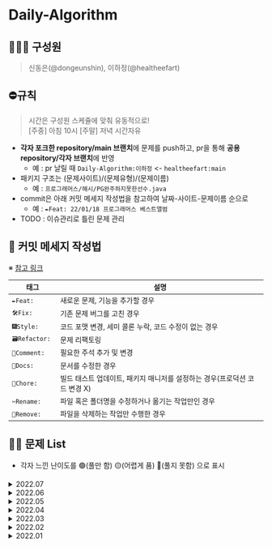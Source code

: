# Daily-Algorithm

## 👩🏻‍🦱 구성원
> 신동은(@dongeunshin), 이하정(@healtheefart)

## ⛔️규칙
> 시간은 구성원 스케쥴에 맞춰 유동적으로!  
[주중] 아침 10시
[주말] 저녁 시간자유

- **각자 포크한 repository/main 브랜치**에 문제를 push하고, pr을 통해 **공용 repository/각자 브랜치**에 반영
    - 예 : pr 날릴 때 `Daily-Algorithm:이하정` <- `healtheefart:main`
- 패키지 구조는 (문제사이트)/(문제유형)/(문제이름)
    - 예 : `프로그래머스/해시/PG완주하지못한선수.java`
- commit은 아래 커밋 메세지 작성법을 참고하여 날짜-사이트-문제이름 순으로
    - 예 : `✒️Feat: 22/01/18 프로그래머스 베스트앨범`
- TODO : 이슈관리로 틀린 문제 관리

## :speech_balloon: 커밋 메세지 작성법

※ [참고 링크](https://github.com/InSeong-So/IT-Note#developers-note)

|태그|설명|
|---|----|
|`✒️Feat: `|새로운 문제, 기능을 추가할 경우|
|`🛠Fix: `|기존 문제 버그를 고친 경우|
|`🎆Style: `|코드 포맷 변경, 세미 콜론 누락, 코드 수정이 없는 경우|
|`🗃Refactor: `|문제 리팩토링|
|`💬Comment: `|필요한 주석 추가 및 변경|
|`📝Docs: `|문서를 수정한 경우|
|`🔬Chore: `|빌드 태스트 업데이트, 패키지 매니저를 설정하는 경우(프로덕션 코드 변경 X)|
|`✂️Rename: `|파일 혹은 폴더명을 수정하거나 옮기는 작업만인 경우|
|`🧺Remove: `|파일을 삭제하는 작업만 수행한 경우|

## 👊🏼 문제 List
- 각자 느낀 난이도를 🟢(풀만 함) 🟡(어렵게 품) 🔴(풀지 못함) 으로 표시
<!-- 
||22.05.||![](/PG_tier_imgs/L2.png)|[](https://programmers.co.kr/learn/courses/30/lessons/)|| 
||22.05.||![](/BJ_tier_imgs/G2.png)|[](https://www.acmicpc.net/problem/1759)||
-->

<details>
<summary>2022.07</summary>
<div markdown="2022.07">       

|No.|날짜|유형|Lv.|문제링크|이하정|신동은|
|:-:|:-:|:-:|:--:|:----:|:---:|:---:|
|1|22.07.01|큐|![](/PG_tier_imgs/L2.png)|[프린터](https://programmers.co.kr/learn/courses/30/lessons/42587)|🟢||
|2|2022/07/04 ~ 2022/07/06|BFS/DFS|![](/PG_tier_imgs/L3.png)|[네트워크](https://programmers.co.kr/learn/courses/30/lessons/43162)|🟢||
</div>
</details>

<details>
<summary>2022.06</summary>
<div markdown="2022.06">       

|No.|날짜|유형|Lv.|문제링크|이하정|신동은|
|:-:|---|---|:--:|-------|:---:|:---:|
|1|22.06.01|다익스트라|![](/BJ_tier_imgs/G4.png)|[최소비용구하기](https://www.acmicpc.net/problem/1916)|🟢||
|2|22.06.01|다익스트라|![](/PG_tier_imgs/L3.png)|[합승택시요금](https://programmers.co.kr/learn/courses/30/lessons/72413)|🟢|🟢|
|3|22.06.02|다익스트라|![](/BJ_tier_imgs/G4.png)|[서강그라운드](https://www.acmicpc.net/problem/16120)|🟢|🟢|
|4|22.06.02|다익스트라|![](/PG_tier_imgs/L2.png)|[배달](https://programmers.co.kr/learn/courses/30/lessons/12978)|🟢||
|5|22.06.03|투포인터|![](/BJ_tier_imgs/G4.png)|[부분합](https://www.acmicpc.net/problem/1806)|🟢||
|6|22.06.06|투포인터|![](/BJ_tier_imgs/G4.png)|[좋다](https://www.acmicpc.net/problem/1253)|🟡|🟢|
|7|22.06.07|투포인터|![](/BJ_tier_imgs/G4.png)|[List of Unique Numbers](https://www.acmicpc.net/problem/13144)|🟡|🟢|
|8|22.06.08|투포인터|![](/BJ_tier_imgs/G4.png)|[고냥이](https://www.acmicpc.net/problem/16472)|🟢|🟢|
|9|22.06.09|투포인터|![](/BJ_tier_imgs/G5.png)|[수고르기](https://www.acmicpc.net/problem/2230)|🟢|🟢|
|10|22.06.17|백트래킹|![](/BJ_tier_imgs/G5.png)|[미친로봇](https://www.acmicpc.net/problem/1405)|🟢|🟢|
|11|22.06.19|백트래킹|![](/BJ_tier_imgs/G4.png)|[좋은수열](https://www.acmicpc.net/problem/2661)|🟢||
|12|22.06.20|배열돌리기|![](/BJ_tier_imgs/G5.png)|[배열돌리기2](https://www.acmicpc.net/problem/16927)|🟡|🟢|
|13|22.06.21|구현|![](/BJ_tier_imgs/G5.png)|[컨베이어벨트위의로봇](https://www.acmicpc.net/problem/20055)|🟢|🟢|
|14|22.06.25|DFS, BFS|![](/PG_tier_imgs/L2.png)|[전력망둘로나누기](https://programmers.co.kr/learn/courses/30/lessons/86971)|🟢|🟢|
|15|22.06.29|그리디|![](/BJ_tier_imgs/G5.png)|[두배더하기](https://www.acmicpc.net/problem/12931)|🟢|🟢|

</div>
</details>

<details>
<summary>2022.05</summary>
<div markdown="2022.05">       

|No.|날짜|유형|Lv.|문제링크|이하정|신동은|
|:-:|---|---|:--:|-------|:---:|:---:|
|1|22.05.02|구현|![](/PG_tier_imgs/L2.png)|[K진수에서 소수 개수 구하기](https://programmers.co.kr/learn/courses/30/lessons/92335)|🟢||  
|2|22.05.02|큐, 구현|![](/PG_tier_imgs/L3.png)|[셔틀버스](https://programmers.co.kr/learn/courses/30/lessons/17678)|🟢||   
|3|22.05.03|구현|![](/PG_tier_imgs/L2.png)|[뉴스클러스터링](https://programmers.co.kr/learn/courses/30/lessons/17677)|🟢||   
|4|22.05.03|구현|![](/PG_tier_imgs/L3.png)|[표편집](https://programmers.co.kr/learn/courses/30/lessons/81303)|🟢||   
|5|22.05.04|구현|![](/PG_tier_imgs/L2.png)|[주차요금](https://programmers.co.kr/learn/courses/30/lessons/92341)|🟢||
|6|22.05.08|코딩테스트||썸머코딩|1.5/4|3/4|
|7|22.05.10|구현|![](/PG_tier_imgs/L2.png)|[파일명 정렬](https://programmers.co.kr/learn/courses/30/lessons/17686)|🟡|🟡|
|8|22.05.11|조합|![](/PG_tier_imgs/L2.png)|[후보키](https://programmers.co.kr/learn/courses/30/lessons/42890)|🟡|🟡|
|9|22.05.12|DFS, BFS|![](/BJ_tier_imgs/G5.png)|[뱀과 사다리게임](https://www.acmicpc.net/problem/16928)|🟢|🟢|
|10|22.05.13|구현|![](/BJ_tier_imgs/G3.png)|[경사로](https://www.acmicpc.net/problem/14890)|🟡|🔴|
|11|22.05.14|KMP|![](/BJ_tier_imgs/G3.png)|[부분 문자열](https://www.acmicpc.net/problem/16916)|🔴||
|12|22.05.16|비트마스킹|![](/BJ_tier_imgs/G4.png)|[가르침](https://www.acmicpc.net/problem/1062)|🔴||
|13|22.05.17|DFS, BFS|![](/BJ_tier_imgs/G5.png)|[4연산](https://www.acmicpc.net/problem/14395)|🟢|🟢|
|14|22.05.18|구현|![](/BJ_tier_imgs/G4.png)|[주사위 굴리기](https://www.acmicpc.net/problem/14499)|🟢|🟢|
|15|22.05.20|구현|![](/BJ_tier_imgs/G5.png)|[톱니바퀴](https://www.acmicpc.net/problem/14891)|🟡||
|16|22.05.21|구현|![](/PG_tier_imgs/L2.png)|[삼각달팽이](https://programmers.co.kr/learn/courses/30/lessons/68645)|🟢||
|17|22.05.22|구현|![](/PG_tier_imgs/L2.png)|[캐시](https://programmers.co.kr/learn/courses/30/lessons/17680)|🟢|🟢|
|18|22.05.25|구현|![](/BJ_tier_imgs/G4.png)|[미로만들기](https://www.acmicpc.net/problem/2665)|🔴||
|19|22.05.26|구현|![](/BJ_tier_imgs/G4.png)|[마법사 상어와 파이어볼](https://www.acmicpc.net/problem/20056)|🟢|🟡|
|20|22.05.27|그리디|![](/BJ_tier_imgs/G4.png)|[AB](https://www.acmicpc.net/problem/12970)|🟢|🟢|
|21|22.05.28|구현|![](/BJ_tier_imgs/G4.png)|[배열 돌리기 4](https://www.acmicpc.net/problem/17406)|🟡|🟢|
|22|22.05.29|문자열, 스택|![](/BJ_tier_imgs/G4.png)|[PPAP](https://www.acmicpc.net/problem/16120)|🟢|🟢|
|23|22.05.31|다익스트라|![](/BJ_tier_imgs/G4.png)|[최단거리](https://www.acmicpc.net/problem/1753)|🟢|🟢|

</div>
</details>

<details>
<summary>2022.04</summary>
<div markdown="2022.04">       

|No.|날짜|유형|Lv.|문제링크|이하정|신동은|
|:-:|---|---|:--:|-------|:---:|:---:|
|1|22.04.01|순열조합|![](/BJ_tier_imgs/G5.png)|[암호 만들기](https://www.acmicpc.net/problem/1759)|🟢||
|2|22.04.01|순열조합|![](/BJ_tier_imgs/S3.png)|[N과 M (1)](https://www.acmicpc.net/problem/15649)|🟢||
|3|22.04.07|DFS, BFS|![](/BJ_tier_imgs/G3.png)|[다리만들기](https://www.acmicpc.net/problem/2146)|🟡||
|4|22.04.07|연습문제|![](/PG_tier_imgs/L2.png)|[124 나라의 숫자](https://programmers.co.kr/learn/courses/30/lessons/12899)|🔴||
|5|22.04.09|순열조합|![](/BJ_tier_imgs/S2.png)|[N과 M (9)](https://www.acmicpc.net/problem/15663)|🟢||
|6|22.04.15|DFS, BFS|![](/BJ_tier_imgs/G4.png)|[숨바꼭질 4](https://www.acmicpc.net/problem/13913)|🟢||
|7|22.04.15|구현|![](/PG_tier_imgs/L2.png)|[방금그곡](https://programmers.co.kr/learn/courses/30/lessons/17683)|🟢|🟢|
|8|22.04.15|DFS, BFS|![](/BJ_tier_imgs/G4.png)|[이모티콘](https://www.acmicpc.net/problem/14226)|🟢|🟡|
|9|22.04.18|DFS, BFS|![](/BJ_tier_imgs/G5.png)|[숨바꼭질3](https://www.acmicpc.net/problem/13549)|🟡|🟢|
|10|22.04.18|순열조합|![](/PG_tier_imgs/L2.png)|[메뉴리뉴얼](https://programmers.co.kr/learn/courses/30/lessons/72411)|🟢|🟢|
|11|22.04.20|BFSDFS|![](/PG_tier_imgs/L3.png)|[단어변환](https://programmers.co.kr/learn/courses/30/lessons/43163)|🟢|🟡|    
|12|22.04.20|구현|![](/PG_tier_imgs/L2.png)|[프렌즈4블록](https://programmers.co.kr/learn/courses/30/lessons/17679)|🟢|🟡|
|13|22.04.23|순열조합|![](/BJ_tier_imgs/G3.png)|[소문난 칠공주](https://www.acmicpc.net/problem/1941)|🟡|🔴|
|14|22.04.24|DFS, BFS|![](/PG_tier_imgs/L2.png)|[거리두기 확인하기](https://programmers.co.kr/learn/courses/30/lessons/81302)|🟢|🟢|  
|15|22.04.26|구현|![](/PG_tier_imgs/L2.png)|[압축](https://programmers.co.kr/learn/courses/30/lessons/17684)|🟢|🟢|  
|16|22.04.26|구현|![](/PG_tier_imgs/L2.png)|[n^2배열자르기](https://programmers.co.kr/learn/courses/30/lessons/87390)|🟡|🟢|  
|17|22.04.27|구현|![](/PG_tier_imgs/L1.png)|[숫자 문자열과 영단어](https://programmers.co.kr/learn/courses/30/lessons/81301)|🟢|🟢|  
|18|22.04.27|그리디|![](/BJ_tier_imgs/G4.png)|[단어 수학](https://www.acmicpc.net/problem/1339)|🟢|🔴|  
|19|22.04.29|순열조합|![](/PG_tier_imgs/L2.png)|[양궁대회](https://programmers.co.kr/learn/courses/30/lessons/92342)|🟢||  
    
</div>
</details>

<details>
<summary>2022.03</summary>
<div markdown="2022.03">       

|날짜|유형|Lv.|문제링크|이하정|신동은|
|---|---|:--:|-------|:---:|:---:|
|22.03.01|DFS, BFS|![](/BJ_tier_imgs/S2.png)|[DFS와 BFS](https://www.acmicpc.net/problem/1260)|🟢||
|22.03.01| |![](/BJ_tier_imgs/S1.png)|[미로탐색](https://www.acmicpc.net/problem/2178)|🟢||
|22.03.01| |![](/BJ_tier_imgs/S3.png)|[바이러스](https://www.acmicpc.net/problem/2606)|🟢||
|22.03.03| |![](/BJ_tier_imgs/G5.png)|[로봇 청소기](https://www.acmicpc.net/problem/14503)|🟢||
|22.03.03| |![](/BJ_tier_imgs/G5.png)|[토마토](https://www.acmicpc.net/problem/7569)|🟡||
|22.03.03| |![](/BJ_tier_imgs/S1.png)|[단지 번호 붙이기](https://www.acmicpc.net/problem/2667)|🟢||
|22.03.03| |![](/BJ_tier_imgs/S2.png)|[촌수계산](https://www.acmicpc.net/problem/2644)|🟢||
|22.03.03| |![](/BJ_tier_imgs/S1.png)|[숨바꼭질](https://www.acmicpc.net/problem/1697)|🟢||
|22.03.04| |![](/BJ_tier_imgs/S1.png)|[안전영역](https://www.acmicpc.net/problem/2468)|🟢||
|22.03.04| |![](/BJ_tier_imgs/G4.png)|[빙산](https://www.acmicpc.net/problem/2573)|🟡||
|22.03.04| |![](/BJ_tier_imgs/G5.png)|[스타트링크](https://www.acmicpc.net/problem/14503)|🟢||
|22.03.04| |![](/BJ_tier_imgs/S1.png)|[맥주 마시면서 걸어가기](https://www.acmicpc.net/problem/9205)|🟡||
|22.03.05|코딩테스트||Dev Matching|1/3|-|
|22.03.08|구현|![](/BJ_tier_imgs/S4.png)|[반복수열](https://www.acmicpc.net/problem/2331)|🟢|🟢|
|22.03.08|이진탐색|![](/BJ_tier_imgs/S3.png)|[예산](https://www.acmicpc.net/problem/2512)||🟡|
|22.03.08|그리디|![](/BJ_tier_imgs/G5.png)|[A와 B](https://www.acmicpc.net/problem/12904)||🟢|
|22.03.09||![](/BJ_tier_imgs/S5.png)|[30](https://www.acmicpc.net/problem/10610)|🟢|🔴|
|22.03.09|DFS, BFS|![](/BJ_tier_imgs/G5.png)|[연구소](https://www.acmicpc.net/problem/14502)|🔴||
|22.03.09||![](/BJ_tier_imgs/G5.png)|[적록색약](https://www.acmicpc.net/problem/10026)|🟢||
|22.03.11|그리디|![](/BJ_tier_imgs/S4.png)|[병든 나이트](https://www.acmicpc.net/problem/1783)|||
|22.03.11|DFS, BFS|![](/BJ_tier_imgs/S2.png)|[순열 사이클](https://www.acmicpc.net/problem/10451)|🟢||
|22.03.11|이진탐색|![](/BJ_tier_imgs/S2.png)|[용돈 관리](https://www.acmicpc.net/problem/6236)|🟢||
|22.03.12|코딩테스트||SKT ICT Family 1차|3/4|2.5/4|
|22.03.15|그리디|![](/BJ_tier_imgs/G4.png)|[수묶기](https://www.acmicpc.net/problem/1744)|🟢|🟡|
|22.03.15|DFS, BFS|![](/BJ_tier_imgs/G3.png)|[로봇](https://www.acmicpc.net/problem/1726)|🟡||
|22.03.16|이진탐색|![](/BJ_tier_imgs/S1.png)|[기타레슨](https://www.acmicpc.net/problem/2343)|🟢||
|22.03.16|DP|![](/BJ_tier_imgs/S3.png)|[퇴사](https://www.acmicpc.net/problem/14501)|🟡||
|22.03.16| |![](/BJ_tier_imgs/S1.png)|[정수 삼각형](https://www.acmicpc.net/problem/1932)|🟢||
|22.03.17|DFS, BFS|![](/BJ_tier_imgs/G4.png)|[Puyo Puyo](https://www.acmicpc.net/problem/11559)|🟡||
|22.03.17| |![](/BJ_tier_imgs/G4.png)|[말이 되고픈 원숭이](https://www.acmicpc.net/problem/1600)|🟡||
|22.03.17|DP|![](/BJ_tier_imgs/S3.png)|[2xN 타일링](https://www.acmicpc.net/problem/11726)|🟢||
|22.03.18|구현|![](/BJ_tier_imgs/S5.png)|[CPU](https://www.acmicpc.net/problem/16506)|🟢||
|22.03.18|DP|![](/BJ_tier_imgs/G4.png)|[벽 부수고 이동하기](https://www.acmicpc.net/problem/2206)||🟡|
|22.03.18|DFS, BFS|![](/BJ_tier_imgs/S2.png)|[가장 긴 증가하는 부분 수열](https://www.acmicpc.net/problem/11053)|🟡|🟡|
|22.03.19|코딩테스트||SKT ICT Family 2차|1.5/4|0.5/4|
|22.03.22|DP|![](/BJ_tier_imgs/S3.png)|[1, 2, 3 더하기](https://www.acmicpc.net/problem/9095)|🟡|🟢|
|22.03.22|DFS, BFS|![](/BJ_tier_imgs/G5.png)|[빗물](https://www.acmicpc.net/problem/14719)|🟢|🔴|
|22.03.22|BF|![](/BJ_tier_imgs/S1.png)|[현명한 나이트](https://www.acmicpc.net/problem/18404)|🟢||
|22.03.23|BF|![](/BJ_tier_imgs/G4.png)|[감시](https://www.acmicpc.net/problem/15683)|🔴|🔴|
|22.03.23|DFS, BFS|![](/BJ_tier_imgs/G5.png)|[치즈](https://www.acmicpc.net/problem/2636)|🟡|🟡|
|22.03.23|DP|![](/BJ_tier_imgs/S2.png)|[가장 긴 증가하는 부분 수열](https://www.acmicpc.net/problem/11053)|🟢|🟢|
|22.03.24|DP|![](/BJ_tier_imgs/G4.png)|[가장 긴 증가하는 부분 수열 4](https://www.acmicpc.net/problem/14002)|🟢|🟢|
|22.03.24|DFS, BFS|![](/BJ_tier_imgs/G4.png)|[벽 부수고 이동하기](https://www.acmicpc.net/problem/2206)|🟢|🟡|
|22.03.25|DFS, BFS|![](/PG_tier_imgs/L2.png)|[단어 변환](https://programmers.co.kr/learn/courses/30/lessons/43163)|🟢||
|22.03.25|연습문제|![](/PG_tier_imgs/L2.png)|[순위 검색](https://programmers.co.kr/learn/courses/30/lessons/72412)|🟡||
|22.03.26|코딩테스트||라인 플러스|3/6||
|22.03.30|연습문제|![](/PG_tier_imgs/L2.png)|[행렬 테두리 회전](https://programmers.co.kr/learn/courses/30/lessons/77485)|🟢||
|22.03.30|연습문제|![](/PG_tier_imgs/L3.png)|[다단계 칫솔 판매](https://programmers.co.kr/learn/courses/30/lessons/77486)|🟢||
|22.03.31|연습문제|![](/PG_tier_imgs/L1.png)|[부족한 금액 계산하기](https://programmers.co.kr/learn/courses/30/lessons/82612)|🟢||
|22.03.31|연습문제|![](/PG_tier_imgs/L1.png)|[최소 직사각형](https://programmers.co.kr/learn/courses/30/lessons/86491)|🟢||
|22.03.31|연습문제|![](/PG_tier_imgs/L2.png)|[피로도](https://programmers.co.kr/learn/courses/30/lessons/87946)|🟡||
    
</div>
</details>

<details>
<summary>2022.02</summary>
<div markdown="2022.02">       

|날짜|유형|문제링크|이하정|신동은|
|--------|------|---|:------:|:---:|
|22.02.03|완전탐색|[1️⃣ 모의고사](https://programmers.co.kr/learn/courses/30/lessons/42840)|🟢|🟢|
|22.02.03| |[2️⃣ 소수 찾기](https://programmers.co.kr/learn/courses/30/lessons/42839)|🟢|🟢|
|22.02.03| |[2️⃣ 카펫](https://programmers.co.kr/learn/courses/30/lessons/42842)|🟢|🟢|
|22.02.05|탐욕법|[1️⃣ 체육복](https://programmers.co.kr/learn/courses/30/lessons/42862)|🟢|🟢|
|22.02.07| |[2️⃣ 조이스틱](https://programmers.co.kr/learn/courses/30/lessons/42860)|🟢|🟢|
|22.02.08| |[2️⃣ 큰 수 만들기](https://programmers.co.kr/learn/courses/30/lessons/42883)|🟢|🟢|
|22.02.09| |[2️⃣ 구명보트](https://programmers.co.kr/learn/courses/30/lessons/42885)|🟢|🟢|
|22.02.10|연습문제|[2️⃣ 오픈채팅방](https://programmers.co.kr/learn/courses/30/lessons/42888)|🟢|🟢|
|22.02.10| |[2️⃣ N개 최소공배수](https://programmers.co.kr/learn/courses/30/lessons/12953)|🟢|🟢|
|22.02.11| |[2️⃣ 멀쩡한 사각형](https://programmers.co.kr/learn/courses/30/lessons/62048)|🟢|🔴|
|22.02.11| |[2️⃣ 2개 이하로 다른 비트](https://programmers.co.kr/learn/courses/30/lessons/77885)|🟡|🔴|
|22.02.14| |[2️⃣ 영어 끝말잇기](https://programmers.co.kr/learn/courses/30/lessons/12981)|🟢|🟢|
|22.02.14| |[2️⃣ 짝지어 제거하기](https://programmers.co.kr/learn/courses/30/lessons/12973)|🟢|🟢|
|22.02.16| |[2️⃣ 튜플](https://programmers.co.kr/learn/courses/30/lessons/64065)|🟡|🟢|
|22.02.17| |[2️⃣ 땅따먹기](https://programmers.co.kr/learn/courses/30/lessons/12913)|🟡||
|22.02.17| |[2️⃣ 모음사전](https://programmers.co.kr/learn/courses/30/lessons/84512)|🔴||
|22.02.17| |[🥈5. 체스판 다시 칠하기](https://www.acmicpc.net/problem/1018)|🟢||
|22.02.18| |[🥈3️. N과M(2)](https://www.acmicpc.net/problem/15650)|🟡||
|22.02.18| |[🥈5. 날짜계산](https://www.acmicpc.net/problem/1476)|🟢||
|22.02.18| |[2️⃣ 스킬트리](https://programmers.co.kr/learn/courses/30/lessons/49993)|🟢||
|22.02.19|정렬|[🥈5. 보물](https://www.acmicpc.net/problem/1026)|🟢|🟢|
|22.02.19| |[🥈5. 수정렬하기(2)](https://www.acmicpc.net/problem/2751)|🟢|🟢|
|22.02.19| |[🥈4. 숫자카드(2)](https://www.acmicpc.net/problem/10816)|🟢|🟢|
|22.02.20| |[🥈3. 시리얼번호](https://www.acmicpc.net/problem/1431)|🟡|🟢|
|22.02.20| |[🥈3. 수리공 항승](https://www.acmicpc.net/problem/1449)|🟢|🟢|
|22.02.20| |[🥈3. 두 수의 합](https://www.acmicpc.net/problem/3273)|🟢|🟢|
|22.02.22| |[🥈3. 최고의 피자](https://www.acmicpc.net/problem/5545)|🟡|🟢|
|22.02.22| |[🥈3. 토너먼트](https://www.acmicpc.net/problem/1057)|🟢|🟢|
|22.02.22| |[🥈2. 회의실 배정](https://www.acmicpc.net/problem/1931)|🟢|🟡|
|22.02.23|그리디|[🥈3. 동전0](https://www.acmicpc.net/problem/11047)|🟢|🟢|
|22.02.23| |[🥈3. 모두의 마블](https://www.acmicpc.net/problem/12845)|🟢|🟢|
|22.02.24|이진탐색|[🥇5. 공유기 설치](https://www.acmicpc.net/problem/2110)|🟡||
|22.02.25| |[4️⃣. 가사검색](https://programmers.co.kr/learn/courses/30/lessons/60060)|🔴||
|22.02.25| |[🥈3. 나무 자르기](https://www.acmicpc.net/problem/2805)|🟡|🟡|

</div>
</details>

<details>
<summary>2022.01</summary>
<div markdown="2022.01">       

|날짜|유형|문제링크|이하정|신동은|
|--------|------|---|:------:|:---:|
|22.01.17|해시|[L1. 완주하지 못한 선수](!https://programmers.co.kr/learn/courses/30/lessons/42576)|🟢|🟢|
|22.01.18| |[L2. 전화번호 목록](!https://programmers.co.kr/learn/courses/30/lessons/42577)|🟢|🟢|
|22.01.18| |[L2. 위장](!https://programmers.co.kr/learn/courses/30/lessons/42578)|🟢|🟢|
|22.01.18| |[L2. 베스트 앨범](!https://programmers.co.kr/learn/courses/30/lessons/42579)|🟡|🟢|
|22.01.19|스택/큐|[L2. 기능개발](!https://programmers.co.kr/learn/courses/30/lessons/42586)|🟢|🟢|
|22.01.20| |[L2. 프린터](!https://programmers.co.kr/learn/courses/30/lessons/42587)|🟢|🟢|
|22.01.20| |[L2. 다리를 지나는 트럭](!https://programmers.co.kr/learn/courses/30/lessons/42583)|🟡|🟡|
|22.01.21| |[L2. 주식가격](!https://programmers.co.kr/learn/courses/30/lessons/42584)|🟢|🟢|
|22.01.24|힙|[L2. 더맵게](!https://programmers.co.kr/learn/courses/30/lessons/42626)|🟢|🟢|
|22.01.25|정렬|[L1. K번째 수](!https://programmers.co.kr/learn/courses/30/lessons/42748)|🟢|🟢|
|22.01.25| |[L2. 가장 큰 수](!https://programmers.co.kr/learn/courses/30/lessons/42746)|🟡|🟡|
|22.01.25| |[L2. H-index](!https://programmers.co.kr/learn/courses/30/lessons/42747)||🟢|

</div>
</details>

